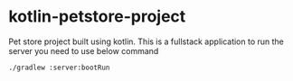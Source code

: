 # kotlin-petstore-project

Pet store project built using kotlin. This is a fullstack application to run the server you need to use below command 

 `./gradlew :server:bootRun`
